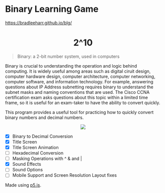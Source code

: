 # Binary Learning Game
https://bradleeharr.github.io/blg/
  <h1 align="center"> 2^10</h1>
  
  >Binary: a 2-bit number system, used in computers

Binary is crucial to understanding the operation and logic behind computing. It is widely useful among areas such as digital ciruit design, computer hardware design, computer architecture, computer networking, computer software, and information technology. For example, answering questions about IP Address subnetting requires binary to understand the subnet masks and naming conventions that are used. The Cisco CCNA certification exam asks questions about this topic within a limited time frame, so it is useful for an exam-taker to have the ability to convert quickly.  

This program provides a useful tool for practicing how to quickly convert binary numbers and decimal numbers.


<p align="center"> 
  <img src=https://github.com/bradleeharr/blg/assets/56418392/5ecdf647-c06d-4d4e-9e9a-4f1d348e4c59"/>
</p>

- [x] Binary to Decimal Conversion
- [x] Title Screen
- [x] Title Screen Animation
- [ ] Hexadecimal Conversion
- [ ] Masking Operations with ^ & and |
- [x] Sound Effects
- [ ] Sound Options
- [ ] Mobile Support and Screen Resolution Layout fixes

Made using [p5.js](https://p5js.org/).
